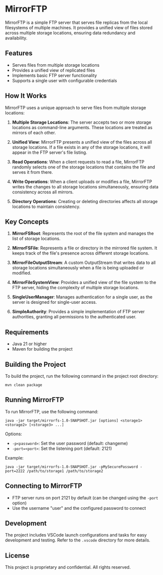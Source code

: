 # MirrorFTP

MirrorFTP is a simple FTP server that serves file replicas from the local filesystems of multiple machines. It provides a unified view of files stored across multiple storage locations, ensuring data redundancy and availability.

## Features

- Serves files from multiple storage locations
- Provides a unified view of replicated files
- Implements basic FTP server functionality
- Supports a single user with configurable credentials

## How It Works

MirrorFTP uses a unique approach to serve files from multiple storage locations:

1. **Multiple Storage Locations**: The server accepts two or more storage locations as command-line arguments. These locations are treated as mirrors of each other.

2. **Unified View**: MirrorFTP presents a unified view of the files across all storage locations. If a file exists in any of the storage locations, it will appear in the FTP server's file listing.

3. **Read Operations**: When a client requests to read a file, MirrorFTP randomly selects one of the storage locations that contains the file and serves it from there.

4. **Write Operations**: When a client uploads or modifies a file, MirrorFTP writes the changes to all storage locations simultaneously, ensuring data consistency across all mirrors.

5. **Directory Operations**: Creating or deleting directories affects all storage locations to maintain consistency.

## Key Concepts

1. **MirrorFSRoot**: Represents the root of the file system and manages the list of storage locations.

2. **MirrorFSFile**: Represents a file or directory in the mirrored file system. It keeps track of the file's presence across different storage locations.

3. **MirrorFileOutputStream**: A custom OutputStream that writes data to all storage locations simultaneously when a file is being uploaded or modified.

4. **MirrorFileSystemView**: Provides a unified view of the file system to the FTP server, hiding the complexity of multiple storage locations.

5. **SingleUserManager**: Manages authentication for a single user, as the server is designed for single-user access.

6. **SimpleAuthority**: Provides a simple implementation of FTP server authorities, granting all permissions to the authenticated user.

## Requirements

- Java 21 or higher
- Maven for building the project

## Building the Project

To build the project, run the following command in the project root directory:

```
mvn clean package
```

## Running MirrorFTP

To run MirrorFTP, use the following command:

```
java -jar target/mirrorfs-1.0-SNAPSHOT.jar [options] <storage1> <storage2> [<storage3> ...]
```

Options:
- `-p<password>`: Set the user password (default: changeme)
- `-port=<port>`: Set the listening port (default: 2121)

Example:
```
java -jar target/mirrorfs-1.0-SNAPSHOT.jar -pMySecurePassword -port=2222 /path/to/storage1 /path/to/storage2
```

## Connecting to MirrorFTP

- FTP server runs on port 2121 by default (can be changed using the `-port` option)
- Use the username "user" and the configured password to connect

## Development

The project includes VSCode launch configurations and tasks for easy development and testing. Refer to the `.vscode` directory for more details.

## License

This project is proprietary and confidential. All rights reserved.
